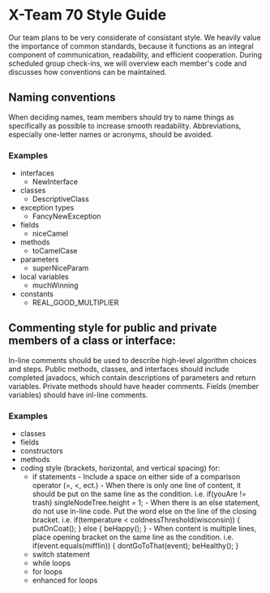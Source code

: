 # X-Team 70 Style Guide

Our team plans to be very considerate of consistant style. We heavily value the importance of common standards, because it functions as an integral component of communication, readability, and efficient cooperation. During scheduled group check-ins, we will overview each member's code and discusses how conventions can be maintained.

## Naming conventions

When deciding names, team members should try to name things as specifically as possible to increase smooth readability. Abbreviations, especially one-letter names or acronyms, should be avoided.

### Examples
* interfaces
    - NewInterface
* classes
    - DescriptiveClass
* exception types
    - FancyNewException
* fields
    - niceCamel
* methods
    - toCamelCase
* parameters
    - superNiceParam
* local variables
    - muchWinning
* constants
    - REAL_GOOD_MULTIPLIER

## Commenting style for public and private members of a class or interface:

In-line comments should be used to describe high-level algorithm choices and steps. Public methods, classes, and interfaces should include completed javadocs, which contain descriptions of parameters and return variables. Private methods should have header comments. Fields (member variables) should have inl-line comments. 

### Examples

* classes
* fields
* constructors
* methods
* coding style (brackets, horizontal, and vertical spacing) for:
  * if statements
  		- Include a space on either side of a comparison operator (=, <, ect.)
  		- When there is only one line of content, it should be put on the same line as the condition. i.e.
			if(youAre != trash) singleNodeTree.height = 1;
		- When there is an else statement, do not use in-line code. Put the word else on the line of the closing bracket. i.e.
			if(temperature < coldnessThreshold(wisconsin)) {
				putOnCoat();
			} else {
				beHappy();
			}
		- When content is multiple lines, place opening bracket on the same line as the condition. i.e.
			if(event.equals(mifflin)) {
				dontGoToThat(event);
				beHealthy();
			}
  * switch statement
  * while loops
  * for loops
  * enhanced for loops
